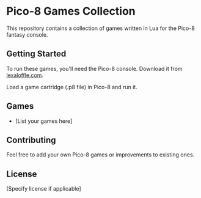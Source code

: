 # Pico-8 Games Collection

This repository contains a collection of games written in Lua for the Pico-8 fantasy console.

## Getting Started

To run these games, you'll need the Pico-8 console. Download it from [lexaloffle.com](https://www.lexaloffle.com/pico-8.php).

Load a game cartridge (.p8 file) in Pico-8 and run it.

## Games

- [List your games here]

## Contributing

Feel free to add your own Pico-8 games or improvements to existing ones.

## License

[Specify license if applicable]
